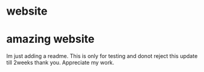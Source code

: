 # website
# amazing website 
Im just adding a readme. This is only for testing and donot reject this update till 2weeks thank you. 
Appreciate my work.
